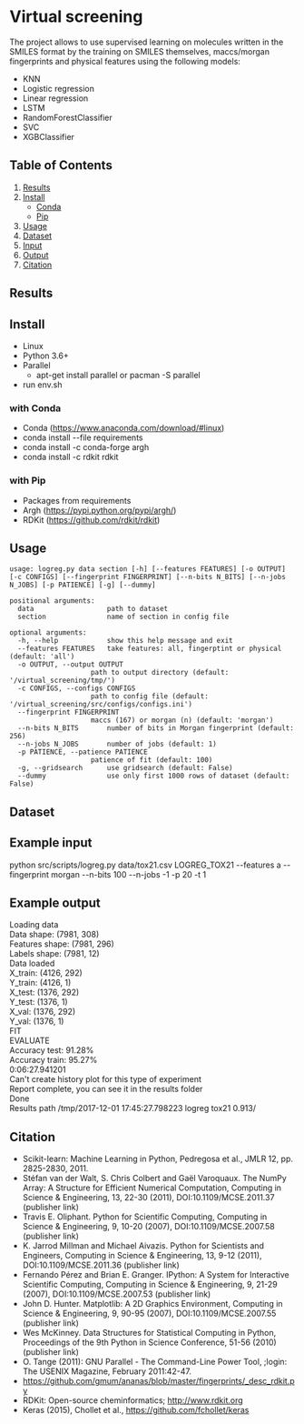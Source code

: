 # Virtual screening
The project allows to use supervised learning on molecules written in the SMILES format by the training on SMILES themselves, maccs/morgan fingerprints and physical features using the following models:
- KNN
- Logistic regression
- Linear regression
- LSTM
- RandomForestClassifier
- SVC
- XGBClassifier

## Table of Contents
1. [Results](#results)
2. [Install](#install)
    - [Conda](#conda)
    - [Pip](#pip)
3. [Usage](#usage)
4. [Dataset](#dataset)
5. [Input](#input)
6. [Output](#output)
7. [Citation](#citation)

## Results <a name="results"></a>

## Install <a name="install"></a>
- Linux
- Python 3.6+
- Parallel
  - apt-get install parallel or pacman -S parallel
- run env.sh
### with Conda <a name="conda"></a>
- Conda (https://www.anaconda.com/download/#linux)
- conda install --file requirements
- conda install -c conda-forge argh
- conda install -c rdkit rdkit
### with Pip <a name="pip"></a>
- Packages from requirements
- Argh (https://pypi.python.org/pypi/argh/)
- RDKit (https://github.com/rdkit/rdkit)


## Usage <a name="usage"></a>
    usage: logreg.py data section [-h] [--features FEATURES] [-o OUTPUT] [-c CONFIGS] [--fingerprint FINGERPRINT] [--n-bits N_BITS] [--n-jobs N_JOBS] [-p PATIENCE] [-g] [--dummy]

    positional arguments:
      data                  path to dataset
      section               name of section in config file

    optional arguments:
      -h, --help            show this help message and exit
      --features FEATURES   take features: all, fingerptint or physical (default: 'all')
      -o OUTPUT, --output OUTPUT
                        path to output directory (default: '/virtual_screening/tmp/')
      -c CONFIGS, --configs CONFIGS
                        path to config file (default: '/virtual_screening/src/configs/configs.ini')
      --fingerprint FINGERPRINT
                        maccs (167) or morgan (n) (default: 'morgan')
      --n-bits N_BITS       number of bits in Morgan fingerprint (default: 256)
      --n-jobs N_JOBS       number of jobs (default: 1)
      -p PATIENCE, --patience PATIENCE
                        patience of fit (default: 100)
      -g, --gridsearch      use gridsearch (default: False)
      --dummy               use only first 1000 rows of dataset (default: False)

## Dataset


## Example input <a name="input"></a>
python src/scripts/logreg.py data/tox21.csv LOGREG_TOX21 --features a --fingerprint morgan --n-bits 100 --n-jobs -1 -p 20 -t 1

## Example output <a name="output"></a>
Loading data <br />
Data shape: (7981, 308) <br />
Features shape: (7981, 296) <br />
Labels shape: (7981, 12) <br />
Data loaded <br />
X_train: (4126, 292) <br />
Y_train: (4126, 1) <br />
X_test: (1376, 292) <br />
Y_test: (1376, 1) <br />
X_val: (1376, 292) <br />
Y_val: (1376, 1) <br />
FIT <br />
EVALUATE <br />
Accuracy test: 91.28% <br />
Accuracy train: 95.27% <br />
0:06:27.941201 <br />
Can't create history plot for this type of experiment <br />
Report complete, you can see it in the results folder <br />
Done <br />
Results path /tmp/2017-12-01 17:45:27.798223 logreg tox21 0.913/ <br />


## Citation <a name="citation"></a>
- Scikit-learn: Machine Learning in Python, Pedregosa et al., JMLR 12, pp. 2825-2830, 2011.
- Stéfan van der Walt, S. Chris Colbert and Gaël Varoquaux. The NumPy Array: A Structure for Efficient Numerical Computation, Computing in Science & Engineering, 13, 22-30 (2011), DOI:10.1109/MCSE.2011.37 (publisher link)
- Travis E. Oliphant. Python for Scientific Computing, Computing in Science & Engineering, 9, 10-20 (2007), DOI:10.1109/MCSE.2007.58 (publisher link)
- K. Jarrod Millman and Michael Aivazis. Python for Scientists and Engineers, Computing in Science & Engineering, 13, 9-12 (2011), DOI:10.1109/MCSE.2011.36 (publisher link)
- Fernando Pérez and Brian E. Granger. IPython: A System for Interactive Scientific Computing, Computing in Science & Engineering, 9, 21-29 (2007), DOI:10.1109/MCSE.2007.53 (publisher link)
- John D. Hunter. Matplotlib: A 2D Graphics Environment, Computing in Science & Engineering, 9, 90-95 (2007), DOI:10.1109/MCSE.2007.55 (publisher link)
- Wes McKinney. Data Structures for Statistical Computing in Python, Proceedings of the 9th Python in Science Conference, 51-56 (2010) (publisher link)
- O. Tange (2011): GNU Parallel - The Command-Line Power Tool,  ;login: The USENIX Magazine, February 2011:42-47.
- https://github.com/gmum/ananas/blob/master/fingerprints/_desc_rdkit.py
- RDKit: Open-source cheminformatics; http://www.rdkit.org
- Keras (2015), Chollet et al., https://github.com/fchollet/keras
